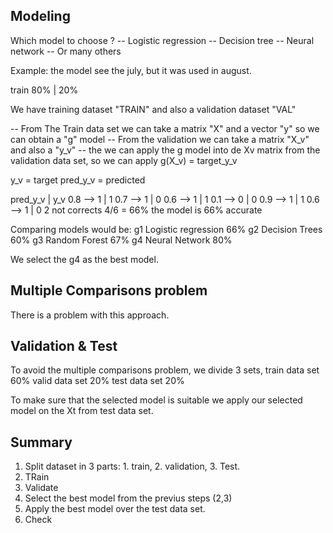 ## Modeling

Which model to choose ? 
-- Logistic regression
-- Decision tree
-- Neural network
-- Or many others


Example: 
the model see the july, but it was used in august. 

train 80% | 20%

We have training dataset "TRAIN" and also a validation dataset "VAL"

-- From The Train data set we can take a matrix "X" and a vector "y" so we can obtain a "g" model
-- From the validation we can take a matrix "X_v" and also a "y_v"
-- the we can apply the g model into de Xv matrix from the validation data set, so we can apply g(X_v) = target_y_v

y_v = target
pred_y_v = predicted

pred_y_v     | y_v
0.8   -->  1   | 1
0.7   -->  1   | 0
0.6   -->  1   | 1
0.1   -->  0   | 0
0.9   -->  1   | 1
0.6   -->  1   | 0
2 not corrects
4/6 = 66% 
the model is 66% accurate

Comparing models would be: 
g1 Logistic regression 66%
g2 Decision Trees 60%
g3 Random Forest  67%
g4 Neural Network 80% 

We select the g4 as the best model. 

## Multiple Comparisons problem 
There is a problem with this approach. 


## Validation & Test
To avoid the multiple comparisons problem, we divide 3 sets, 
train data set 60%
valid data set 20%
test data set 20%

To make sure that the selected model is suitable we apply our selected model on the Xt from test data set. 


## Summary
1. Split dataset in 3 parts: 1. train, 2. validation, 3. Test.
2. TRain
3. Validate
4. Select the best model from the previus steps (2,3)
5. Apply the best model over the test data set. 
6. Check
